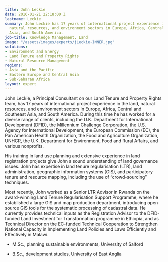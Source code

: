 ```yaml
---
title: John Leckie
date: 2016-01-21 22:18:00 Z
lastname: Leckie
summary: John Leckie has 17 years of international project experience in the land,
  natural resources, and environment sectors in Europe, Africa, Central and Southeast
  Asia, and South America.
job-title: Knowledge Management, Land
image: "/assets/images/experts/jLeckie-INNER.jpg"
solutions:
- Environment and Energy
- Land Tenure and Property Rights
- Natural Resource Management
regions:
- Asia and the Pacific
- Eastern Europe and Central Asia
- Sub-Saharan Africa
layout: expert
---
```


John Leckie, a Principal Consultant on our Land Tenure and Property Rights team, has 17 years of international project experience in the land, natural resources, and environment sectors in Europe, Africa, Central and Southeast Asia, and South America. During this time he has worked for a diverse range of clients, including the U.K. Department for International Development (DFID), the Millennium Challenge Corporation, the U.S. Agency for International Development, the European Commission (EC), the Pan American Health Organization, the Food and Agriculture Organization, UNHCR, the U.K. Department for Environment, Food and Rural Affairs, and various nonprofits.

His training in land use planning and extensive experience in land registration projects give John a sound understanding of land governance issues. John has expertise in land tenure regularisation (LTR), land administration, geographic information systems (GIS), and participatory tenure and resource mapping, including the use of “crowd-sourcing” techniques.

Most recently, John worked as a Senior LTR Advisor in Rwanda on the award-winning Land Tenure Regularisation Support Programme, where he established a large GIS and map production department, introducing open source GIS tools for the systematic processing of cadastral data. He currently provides technical inputs as the Registration Advisor to the DFID-funded Land Investment for Transformation programme in Ethiopia, and as Technical Director on the EC-funded Technical Cooperation to Strengthen National Capacity in Implementing Land Policies and Laws Efficiently and Effectively in Malawi.

* M.Sc., planning sustainable environments, University of Salford

* B.Sc., development studies, University of East Anglia